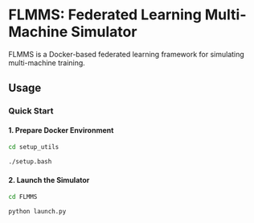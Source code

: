 # FLMMS: Federated Learning Multi-Machine Simulator
FLMMS is a Docker-based federated learning framework for simulating multi-machine training.

## Usage

### Quick Start

#### 1. Prepare Docker Environment

```bash
cd setup_utils
```

```bash
./setup.bash
```

#### 2. Launch the Simulator

```bash
cd FLMMS
```

```bash
python launch.py
```
